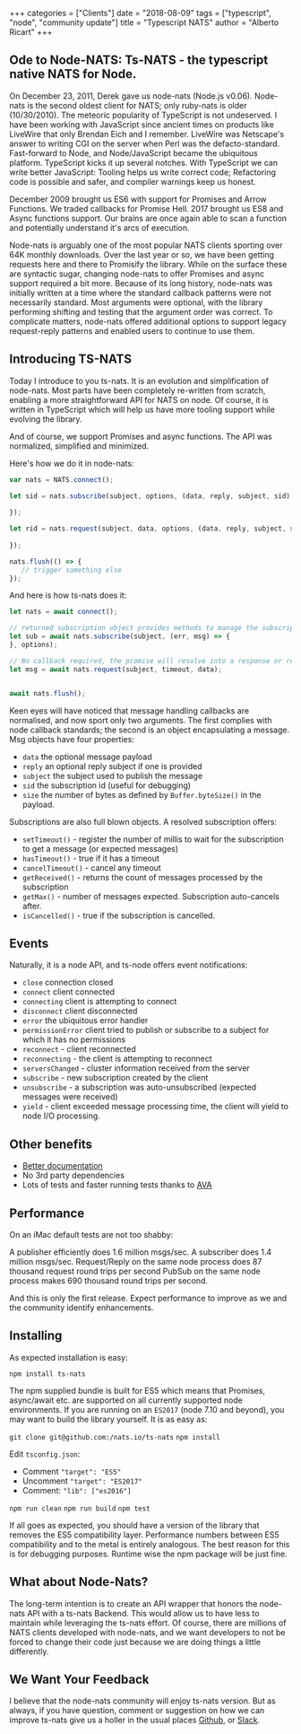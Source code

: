 +++
categories = ["Clients"]
date = "2018-08-09"
tags = ["typescript", "node", "community update"]
title = "Typescript NATS"
author = "Alberto Ricart"
+++

## Ode to Node-NATS: Ts-NATS - the typescript native NATS for Node.

On December 23, 2011, Derek gave us node-nats (Node.js v0.06). Node-nats is the second oldest client for NATS; only
ruby-nats is older (10/30/2010). The meteoric popularity of TypeScript is not undeserved. I have been working with 
JavaScript since ancient times on products like LiveWire that only Brendan Eich and I remember. 
LiveWire was Netscape's answer to writing CGI on the server when Perl was the defacto-standard. Fast-forward to 
Node, and Node/JavaScript became the ubiquitous platform. TypeScript kicks it up several notches.
With TypeScript we can write better JavaScript: Tooling helps us write correct code; Refactoring code is possible and safer, and compiler warnings keep us honest.

December 2009 brought us ES6 with support for Promises and Arrow Functions. We traded callbacks for Promise Hell. 
2017 brought us ES8 and Async functions support. Our brains are once again able to scan a function and potentially
understand it's arcs of execution. 

Node-nats is arguably one of the most popular NATS clients sporting over 64K monthly downloads. Over the last
year or so, we have been getting requests here and there to Promisify the library. While on the surface these are
syntactic sugar, changing node-nats to offer Promises and async support required a bit more. Because of its
long history, node-nats was initially written at a time where the standard callback patterns were not necessarily
standard. Most arguments were optional, with the library performing shifting and testing that the argument order was
correct. To complicate matters, node-nats offered additional options to support legacy request-reply 
patterns and enabled users to continue to use them.


## Introducing TS-NATS

Today I introduce to you ts-nats. It is an evolution and simplification of node-nats. Most parts have been completely
re-written from scratch, enabling a more straightforward API for NATS on node. Of course, it is written in TypeScript
which will help us have more tooling support while evolving the library.

And of course, we support Promises and async functions. The API was normalized, simplified and minimized.

Here's how we do it in node-nats:
```javascript
var nats = NATS.connect();

let sid = nats.subscribe(subject, options, (data, reply, subject, sid) => {
    
});

let rid = nats.request(subject, data, options, (data, reply, subject, sid) => {
    
});

nats.flush(() => {
   // trigger something else 
});

```
And here is how ts-nats does it:

```typescript
let nats = await connect();

// returned subscription object provides methods to manage the subscription
let sub = await nats.subscribe(subject, (err, msg) => {
}, options);

// No callback required, the promise will resolve into a response or reject into an error
let msg = await nats.request(subject, timeout, data);


await nats.flush();
```

Keen eyes will have noticed that message handling callbacks are normalised, and now sport only two arguments.
The first complies with node callback standards; the second is an object encapsulating a message. Msg objects
have four properties:
 
 - `data` the optional message payload 
 - `reply`  an optional reply subject if one is provided
 - `subject` the subject used to publish the message
 - `sid` the subscription id (useful for debugging)
 - `size` the number of bytes as defined by `Buffer.byteSize()` in the payload.
 
 Subscriptions are also full blown objects. A resolved subscription offers:
 
 - `setTimeout()` - register the number of millis to wait for the subscription to get a message (or expected messages)
 - `hasTimeout()` - true if it has a timeout
 - `cancelTimeout()` - cancel any timeout
 - `getReceived()` - returns the count of messages processed by the subscription
 - `getMax()` - number of messages expected. Subscription auto-cancels after.
 - `isCancelled()` - true if the subscription is cancelled.

## Events

Naturally, it is a node API, and ts-node offers event notifications:

- `close` connection closed
- `connect` client connected
- `connecting` client is attempting to connect
- `disconnect` client disconnected
- `error` the ubiquitous error handler
- `permissionError` client tried to publish or subscribe to a subject for which it has no permissions
- `reconnect` - client reconnected
- `reconnecting` - the client is attempting to reconnect
- `serversChanged` - cluster information received from the server
- `subscribe` - new subscription created by the client
- `unsubscribe` - a subscription was auto-unsubscribed (expected messages were received)
- `yield` - client exceeded message processing time, the client will yield to node I/O processing.


## Other benefits

- [Better documentation](https://nats-io.github.io/ts-nats/index.html)
- No 3rd party dependencies
- Lots of tests and faster running tests thanks to [AVA](https://github.com/avajs/ava)

## Performance

On an iMac default tests are not too shabby:

A publisher efficiently does 1.6 million msgs/sec.
A subscriber does 1.4 million msgs/sec.
Request/Reply on the same node process does 87 thousand request round trips per second
PubSub on the same node process makes 690 thousand round trips per second.

And this is only the first release. Expect performance to improve as we and the community 
identify enhancements.


## Installing

As expected installation is easy:

`npm install ts-nats`

The npm supplied bundle is built for ES5 which means that Promises, async/await etc. are supported
on all currently supported node environments. If you are running on an `ES2017` (node 7.10 and beyond),
you may want to build the library yourself. It is as easy as:

`git clone git@github.com:/nats.io/ts-nats`
`npm install`

Edit `tsconfig.json`:
- Comment `"target": "ES5"`
- Uncomment `"target": "ES2017"`
- Comment: `"lib": ["es2016"]`

`npm run clean`
`npm run build`
`npm test`

If all goes as expected, you should have a version of the library that removes the ES5 compatibility
layer. Performance numbers between ES5 compatibility and to the metal is entirely analogous.
The best reason for this is for debugging purposes. Runtime wise the npm package will be just
fine.

## What about Node-Nats?

The long-term intention is to create an API wrapper that honors the node-nats API with a ts-nats
Backend. This would allow us to have less to maintain while leveraging the ts-nats effort.
Of course, there are millions of NATS clients developed with node-nats, and we want developers
to not be forced to change their code just because we are doing things a little differently.
 

## We Want Your Feedback

I believe that the node-nats community will enjoy ts-nats version. But as always, if you have
question, comment or suggestion on how we can improve ts-nats give us a holler in the usual
places [Github](https://github.com/nats-io/ts-nats/issues), or 
[Slack](https://join.slack.com/t/natsio/shared_invite/enQtMzE2NDkxNDI2NTE1LTc5ZDEzYTkwYWZkYWQ5YjY1MzBjMWZmYzA5OGQxMzlkMGQzMjYxNGM3MWYxMjNiYmNjNzIwMTVjMWE2ZDgxZGM).
